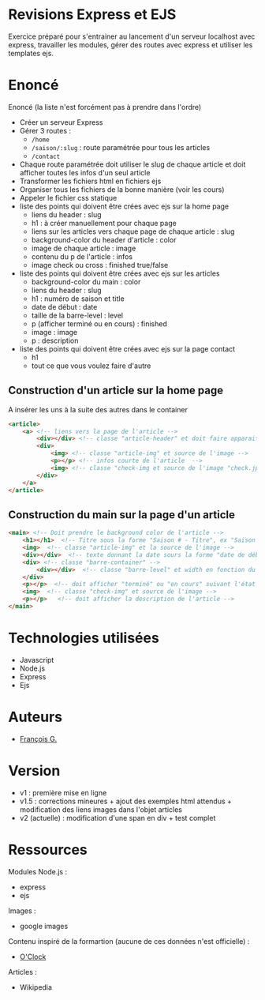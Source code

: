 # Revisions Express et EJS

Exercice préparé pour s'entrainer au lancement d'un serveur localhost avec express, travailler les modules, gérer des routes avec express et utiliser les templates ejs.

# Enoncé

Enoncé (la liste n'est forcément pas à prendre dans l'ordre)
- Créer un serveur Express
- Gérer 3 routes :
   - `/home`
   - `/saison/:slug` : route paramétrée pour tous les articles
   - `/contact`
- Chaque route paramétrée doit utiliser le slug de chaque article et doit afficher toutes les infos d'un seul article 
- Transformer les fichiers html en fichiers ejs
- Organiser tous les fichiers de la bonne manière (voir les cours)
- Appeler le fichier css statique
- liste des points qui doivent être crées avec ejs sur la home page
  - liens du header : slug
  - h1 : à créer manuellement pour chaque page
  - liens sur les articles vers chaque page de chaque article : slug
  - background-color du header d'article : color
  - image de chaque article : image
  - contenu du p de l'article : infos
  - image check ou cross : finished true/false
- liste des points qui doivent être crées avec ejs sur les articles
  - background-color du main : color
  - liens du header : slug
  - h1 : numéro de saison et title
  - date de début : date
  - taille de la barre-level : level
  - p (afficher terminé ou en cours) : finished
  - image : image
  - p : description
- liste des points qui doivent être crées avec ejs sur la page contact
  - h1
  - tout ce que vous voulez faire d'autre

## Construction d'un article sur la home page

A insérer les uns à la suite des autres dans le container
```html
<article>
    <a> <!-- liens vers la page de l'article -->
        <div></div> <!-- classe "article-header" et doit faire apparaitre le titre et prendra le background color de l'article-->
        <div>
            <img> <!-- classe "article-img" et source de l'image -->
            <p></p> <!-- infos courte de l'article  -->
            <img> <!-- classe "check-img et source de l'image "check.jpg" ou "cross.png" -->
        </div>
    </a>
</article>
```

## Construction du main sur la page d'un article

```html
<main> <!-- Doit prendre le background color de l'article -->
    <h1></h1>  <!-- Titre sous la forme "Saison # - Titre", ex "Saison 2 - Javascript" -->
    <img>  <!-- classe "article-img" et la source de l'image -->
    <div></div>  <!-- texte donnant la date sours la forme "date de début : #date" -->
    <div> <!-- classe "barre-container" -->
        <div></div>  <!-- classe "barre-level" et width en fonction du niveau et doit afficher le niveau sous forme "level #/10" -->
    </div>
    <p></p>  <!-- doit afficher "terminé" ou "en cours" suivant l'état du finished -->
    <img>  <!-- classe "check-img" et source de l'image -->
    <p></p>   <!-- doit afficher la description de l'article -->
</main>
```

# Technologies utilisées

- Javascript
- Node.js
- Express
- Ejs

# Auteurs

- [François G.](https://github.com/frapuks)

# Version

- v1 : première mise en ligne
- v1.5 : corrections mineures + ajout des exemples html attendus + modification des liens images dans l'objet articles
- v2 (actuelle) : modification d'une span en div + test complet

# Ressources

Modules Node.js :
- express
- ejs

Images :
- google images

Contenu inspiré de la formartion (aucune de ces données n'est officielle) :
- [O'Clock](https://oclock.io/)

Articles :
- Wikipedia